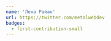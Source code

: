 ```yaml
---
name: 'Лена Райан'
url: https://twitter.com/metalwebdev
badges:
  - first-contribution-small
---
```

